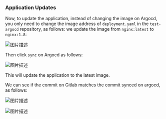 ### Application Updates

Now, to update the application, instead of changing the image on Argocd, you only need to change the image address of `deployment.yaml` in the `test-argocd` repository, as follows: we update the image from `nginx:latest` to `nginx:1.8`:

![图片描述](https://doc.shiyanlou.com/courses/10022/2123746/e1796cab14da99f331355355f8d6f34c-0/wm)

Then click `sync` on Argocd as follows:

![图片描述](https://doc.shiyanlou.com/courses/10022/2123746/83fd548b4b6edc27f4d2b2ccbaf294e6-0/wm)

This will update the application to the latest image.

We can see if the commit on Gitlab matches the commit synced on argocd, as follows:

![图片描述](https://doc.shiyanlou.com/courses/10022/2123746/16058ce892f78044cd5443c75e397acd-0/wm)

![图片描述](https://doc.shiyanlou.com/courses/10022/2123746/69a2d63c260a302f75b2a6ca3b557ae0-0/wm)

